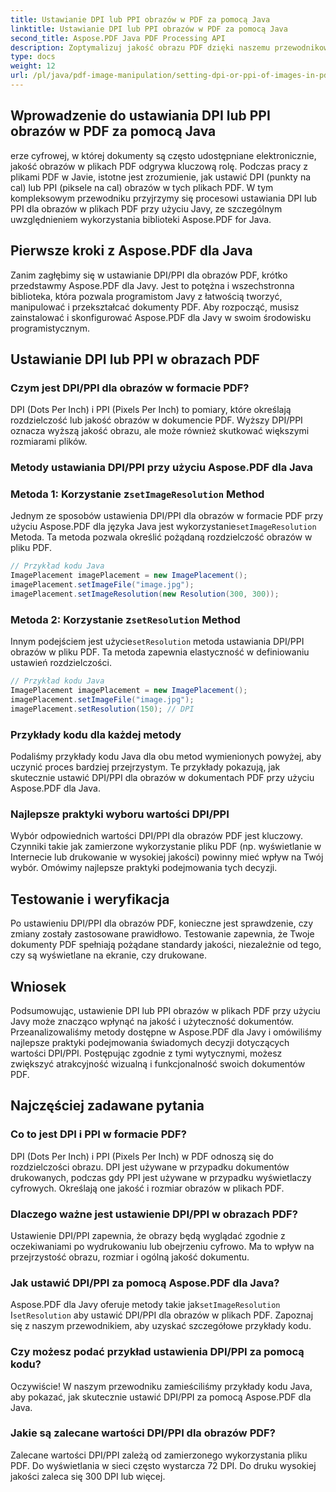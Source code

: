 ```yaml
---
title: Ustawianie DPI lub PPI obrazów w PDF za pomocą Java
linktitle: Ustawianie DPI lub PPI obrazów w PDF za pomocą Java
second_title: Aspose.PDF Java PDF Processing API
description: Zoptymalizuj jakość obrazu PDF dzięki naszemu przewodnikowi krok po kroku dotyczącemu ustawiania DPI/PPI w PDF przy użyciu Java. Dowiedz się, jak ulepszyć swoje dokumenty do druku i wyświetlania cyfrowego.
type: docs
weight: 12
url: /pl/java/pdf-image-manipulation/setting-dpi-or-ppi-of-images-in-pdf-using-java/
---
```


## Wprowadzenie do ustawiania DPI lub PPI obrazów w PDF za pomocą Java

erze cyfrowej, w której dokumenty są często udostępniane elektronicznie, jakość obrazów w plikach PDF odgrywa kluczową rolę. Podczas pracy z plikami PDF w Javie, istotne jest zrozumienie, jak ustawić DPI (punkty na cal) lub PPI (piksele na cal) obrazów w tych plikach PDF. W tym kompleksowym przewodniku przyjrzymy się procesowi ustawiania DPI lub PPI dla obrazów w plikach PDF przy użyciu Javy, ze szczególnym uwzględnieniem wykorzystania biblioteki Aspose.PDF for Java.

## Pierwsze kroki z Aspose.PDF dla Java

Zanim zagłębimy się w ustawianie DPI/PPI dla obrazów PDF, krótko przedstawmy Aspose.PDF dla Javy. Jest to potężna i wszechstronna biblioteka, która pozwala programistom Javy z łatwością tworzyć, manipulować i przekształcać dokumenty PDF. Aby rozpocząć, musisz zainstalować i skonfigurować Aspose.PDF dla Javy w swoim środowisku programistycznym.

## Ustawianie DPI lub PPI w obrazach PDF

### Czym jest DPI/PPI dla obrazów w formacie PDF?

DPI (Dots Per Inch) i PPI (Pixels Per Inch) to pomiary, które określają rozdzielczość lub jakość obrazów w dokumencie PDF. Wyższy DPI/PPI oznacza wyższą jakość obrazu, ale może również skutkować większymi rozmiarami plików.

### Metody ustawiania DPI/PPI przy użyciu Aspose.PDF dla Java

###  Metoda 1: Korzystanie z`setImageResolution` Method

 Jednym ze sposobów ustawienia DPI/PPI dla obrazów w formacie PDF przy użyciu Aspose.PDF dla języka Java jest wykorzystanie`setImageResolution` Metoda. Ta metoda pozwala określić pożądaną rozdzielczość obrazów w pliku PDF.

```java
// Przykład kodu Java
ImagePlacement imagePlacement = new ImagePlacement();
imagePlacement.setImageFile("image.jpg");
imagePlacement.setImageResolution(new Resolution(300, 300));
```

###  Metoda 2: Korzystanie z`setResolution` Method

 Innym podejściem jest użycie`setResolution` metoda ustawiania DPI/PPI obrazów w pliku PDF. Ta metoda zapewnia elastyczność w definiowaniu ustawień rozdzielczości.

```java
// Przykład kodu Java
ImagePlacement imagePlacement = new ImagePlacement();
imagePlacement.setImageFile("image.jpg");
imagePlacement.setResolution(150); // DPI
```

### Przykłady kodu dla każdej metody

Podaliśmy przykłady kodu Java dla obu metod wymienionych powyżej, aby uczynić proces bardziej przejrzystym. Te przykłady pokazują, jak skutecznie ustawić DPI/PPI dla obrazów w dokumentach PDF przy użyciu Aspose.PDF dla Java.

### Najlepsze praktyki wyboru wartości DPI/PPI

Wybór odpowiednich wartości DPI/PPI dla obrazów PDF jest kluczowy. Czynniki takie jak zamierzone wykorzystanie pliku PDF (np. wyświetlanie w Internecie lub drukowanie w wysokiej jakości) powinny mieć wpływ na Twój wybór. Omówimy najlepsze praktyki podejmowania tych decyzji.

## Testowanie i weryfikacja

Po ustawieniu DPI/PPI dla obrazów PDF, konieczne jest sprawdzenie, czy zmiany zostały zastosowane prawidłowo. Testowanie zapewnia, że Twoje dokumenty PDF spełniają pożądane standardy jakości, niezależnie od tego, czy są wyświetlane na ekranie, czy drukowane.

## Wniosek

Podsumowując, ustawienie DPI lub PPI obrazów w plikach PDF przy użyciu Javy może znacząco wpłynąć na jakość i użyteczność dokumentów. Przeanalizowaliśmy metody dostępne w Aspose.PDF dla Javy i omówiliśmy najlepsze praktyki podejmowania świadomych decyzji dotyczących wartości DPI/PPI. Postępując zgodnie z tymi wytycznymi, możesz zwiększyć atrakcyjność wizualną i funkcjonalność swoich dokumentów PDF.

## Najczęściej zadawane pytania

### Co to jest DPI i PPI w formacie PDF?

DPI (Dots Per Inch) i PPI (Pixels Per Inch) w PDF odnoszą się do rozdzielczości obrazu. DPI jest używane w przypadku dokumentów drukowanych, podczas gdy PPI jest używane w przypadku wyświetlaczy cyfrowych. Określają one jakość i rozmiar obrazów w plikach PDF.

### Dlaczego ważne jest ustawienie DPI/PPI w obrazach PDF?

Ustawienie DPI/PPI zapewnia, że obrazy będą wyglądać zgodnie z oczekiwaniami po wydrukowaniu lub obejrzeniu cyfrowo. Ma to wpływ na przejrzystość obrazu, rozmiar i ogólną jakość dokumentu.

### Jak ustawić DPI/PPI za pomocą Aspose.PDF dla Java?

 Aspose.PDF dla Javy oferuje metody takie jak`setImageResolution` I`setResolution` aby ustawić DPI/PPI dla obrazów w plikach PDF. Zapoznaj się z naszym przewodnikiem, aby uzyskać szczegółowe przykłady kodu.

### Czy możesz podać przykład ustawienia DPI/PPI za pomocą kodu?

Oczywiście! W naszym przewodniku zamieściliśmy przykłady kodu Java, aby pokazać, jak skutecznie ustawić DPI/PPI za pomocą Aspose.PDF dla Java.

### Jakie są zalecane wartości DPI/PPI dla obrazów PDF?

Zalecane wartości DPI/PPI zależą od zamierzonego wykorzystania pliku PDF. Do wyświetlania w sieci często wystarcza 72 DPI. Do druku wysokiej jakości zaleca się 300 DPI lub więcej.